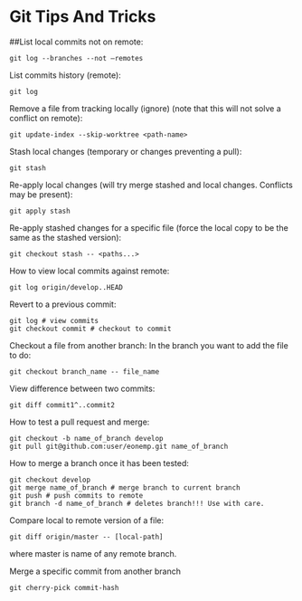# Git Tips And Tricks

##List local commits not on remote: 
	
    git log --branches --not –remotes

List commits history (remote):
	 
    git log

Remove a file from tracking locally (ignore) (note that this will not solve a conflict on remote): 

    git update-index --skip-worktree <path-name>

Stash local changes (temporary or changes preventing a pull):
	
    git stash

Re-apply local changes (will try merge stashed and local changes. Conflicts may be present):

    git apply stash

Re-apply stashed changes for a specific file (force the local copy to be the same as the stashed version): 

	git checkout stash -- <paths...>

How to view local commits against remote:

	git log origin/develop..HEAD

Revert to a previous commit:

	git log # view commits
	git checkout commit # checkout to commit

Checkout a file from another branch:
In the branch you want to add the file to do:

	git checkout branch_name -- file_name

View difference between two commits:

	git diff commit1^..commit2

How to test a pull request and merge: 

	git checkout -b name_of_branch develop
	git pull git@github.com:user/eonemp.git name_of_branch

How to merge a branch once it has been tested:

	git checkout develop
	git merge name_of_branch # merge branch to current branch
	git push # push commits to remote
	git branch -d name_of_branch # deletes branch!!! Use with care. 

Compare local to remote version of a file:

	git diff origin/master -- [local-path]
  where master is name of any remote branch. 


Merge a specific commit from another branch 

	git cherry-pick commit-hash 

	
